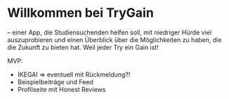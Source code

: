 # Willkommen bei TryGain 
– einer App, die Studiensuchenden helfen soll, mit niedriger Hürde viel auszuprobieren und einen Überblick über die Möglichkeiten zu haben, die die Zukunft zu bieten hat. Weil jeder Try ein Gain ist!

MVP:
- IKEGAI => eventuell mit Rückmeldung?!
- Beispielbeiträge und Feed
- Profilseite mit Honest Reviews
